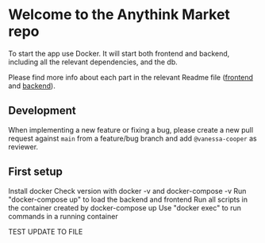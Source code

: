 # Welcome to the Anythink Market repo

To start the app use Docker. It will start both frontend and backend, including all the relevant dependencies, and the db.

Please find more info about each part in the relevant Readme file ([frontend](frontend/readme.md) and [backend](backend/README.md)).

## Development

When implementing a new feature or fixing a bug, please create a new pull request against `main` from a feature/bug branch and add `@vanessa-cooper` as reviewer.

## First setup

Install docker
Check version with docker -v and docker-compose -v
Run "docker-compose up" to load the backend and frontend
Run all scripts in the container created by docker-compose up
Use "docker exec" to run commands in a running container

TEST UPDATE TO FILE
